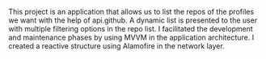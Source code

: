 This project is an application that allows us to list the repos of the profiles we want with the help of api.github.
A dynamic list is presented to the user with multiple filtering options in the repo list.
I facilitated the development and maintenance phases by using MVVM in the application architecture.
I created a reactive structure using Alamofire in the network layer.
